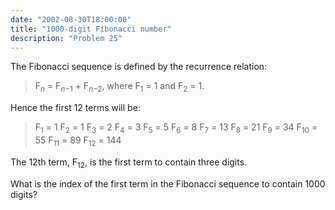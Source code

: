 ```yaml
---
date: "2002-08-30T18:00:00"
title: "1000-digit Fibonacci number"
description: "Problem 25"
---
```


<p>The Fibonacci sequence is defined by the recurrence relation:</p>
<blockquote>F<sub><i>n</i></sub> = F<sub><i>n</i>−1</sub> + F<sub><i>n</i>−2</sub>, where F<sub>1</sub> = 1 and F<sub>2</sub> = 1.</blockquote>
<p>Hence the first 12 terms will be:</p>
<blockquote>F<sub>1</sub> = 1
F<sub>2</sub> = 1
F<sub>3</sub> = 2
F<sub>4</sub> = 3
F<sub>5</sub> = 5
F<sub>6</sub> = 8
F<sub>7</sub> = 13
F<sub>8</sub> = 21
F<sub>9</sub> = 34
F<sub>10</sub> = 55
F<sub>11</sub> = 89
F<sub>12</sub> = 144</blockquote>
<p>The 12th term, F<sub>12</sub>, is the first term to contain three digits.</p>
<p>What is the index of the first term in the Fibonacci sequence to contain 1000 digits?</p>

